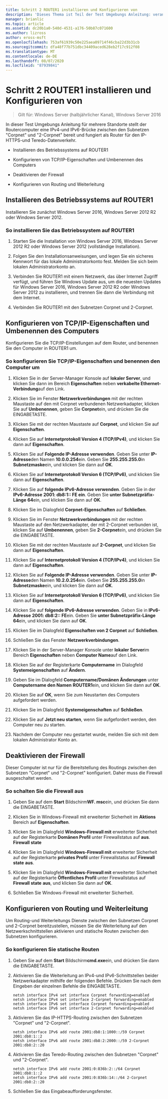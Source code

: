 ```yaml
---
title: Schritt 2 ROUTER1 installieren und Konfigurieren von
description: 'Dieses Thema ist Teil der Test Umgebungs Anleitung: veranschaulichen einer DirectAccess-Bereitstellung für mehrere Standorte für Windows Server 2016'
manager: brianlic
ms.topic: article
ms.assetid: dc20b1a0-540d-4531-a176-50b87c071600
ms.author: lizross
author: eross-msft
ms.openlocfilehash: 753af61939c50e225aea09714f46cba22d3b31cb
ms.sourcegitcommit: dfa48f77b751dbc34409aced628eb2f17c912f08
ms.translationtype: MT
ms.contentlocale: de-DE
ms.lasthandoff: 08/07/2020
ms.locfileid: "87939841"
---
```

# <a name="step-2-install-and-configure-router1"></a>Schritt 2 ROUTER1 installieren und Konfigurieren von

>Gilt für: Windows Server (halbjährlicher Kanal), Windows Server 2016

In dieser Test Umgebungs Anleitung für mehrere Standorte stellt der Routercomputer eine IPv4-und IPv6-Brücke zwischen den Subnetzen "Corpnet" und "2-Corpnet" bereit und fungiert als Router für den IP-HTTPS-und Teredo-Datenverkehr.

- Installieren des Betriebssystems auf ROUTER1

- Konfigurieren von TCP/IP-Eigenschaften und Umbenennen des Computers

- Deaktivieren der Firewall

- Konfigurieren von Routing und Weiterleitung

## <a name="install-the-operating-system-on-router1"></a>Installieren des Betriebssystems auf ROUTER1
Installieren Sie zunächst Windows Server 2016, Windows Server 2012 R2 oder Windows Server 2012.

### <a name="to-install-the-operating-system-on-router1"></a>So installieren Sie das Betriebssystem auf ROUTER1

1.  Starten Sie die Installation von Windows Server 2016, Windows Server 2012 R2 oder Windows Server 2012 (vollständige Installation).

2.  Folgen Sie den Installationsanweisungen, und legen Sie ein sicheres Kennwort für das lokale Administratorkonto fest. Melden Sie sich beim lokalen Administratorkonto an.

3.  Verbinden Sie ROUTER1 mit einem Netzwerk, das über Internet Zugriff verfügt, und führen Sie Windows Update aus, um die neuesten Updates für Windows Server 2016, Windows Server 2012 R2 oder Windows Server 2012 zu installieren, und trennen Sie dann die Verbindung mit dem Internet.

4.  Verbinden Sie ROUTER1 mit den Subnetzen Corpnet und 2-Corpnet.

## <a name="configure-tcpip-properties-and-rename-the-computer"></a>Konfigurieren von TCP/IP-Eigenschaften und Umbenennen des Computers
Konfigurieren Sie die TCP/IP-Einstellungen auf dem Router, und benennen Sie den Computer in ROUTER1 um.

### <a name="to-configure-tcpip-properties-and-rename-the-computer"></a>So konfigurieren Sie TCP/IP-Eigenschaften und benennen den Computer um

1.  Klicken Sie in der Server-Manager Konsole auf **lokaler Server**, und klicken Sie dann im Bereich **Eigenschaften** neben **verkabelte Ethernet-Verbindung**auf den Link.

2.  Klicken Sie im Fenster **Netzwerkverbindungen** mit der rechten Maustaste auf den mit Corpnet verbundenen Netzwerkadapter, klicken Sie auf **Umbenennen**, geben Sie **Corpnet**ein, und drücken Sie die EINGABETASTE.

3.  Klicken Sie mit der rechten Maustaste auf **Corpnet**, und klicken Sie auf **Eigenschaften**.

4.  Klicken Sie auf **Internetprotokoll Version 4 (TCP/IPv4)**, und klicken Sie dann auf **Eigenschaften**.

5.  Klicken Sie auf **Folgende IP-Adresse verwenden**. Geben Sie unter **IP-Adresse**den Namen **10.0.0.254**ein. Geben Sie **255.255.255.0**in **Subnetzmaske**ein, und klicken Sie dann auf **OK**.

6.  Klicken Sie auf **Internetprotokoll Version 6 (TCP/IPv6)**, und klicken Sie dann auf **Eigenschaften**.

7.  Klicken Sie auf **folgende IPv6-Adresse verwenden**. Geben Sie in der **IPv6-Adresse** **2001: db8:1:: FE ein**. Geben Sie **unter Subnetzpräfix-Länge** **64**ein, und klicken Sie dann auf **OK**.

8.  Klicken Sie im Dialogfeld **Corpnet-Eigenschaften** auf **Schließen**.

9. Klicken Sie im Fenster **Netzwerkverbindungen** mit der rechten Maustaste auf den Netzwerkadapter, der mit 2-Corpnet verbunden ist, klicken Sie auf **Umbenennen**, geben Sie **2-Corpnet**ein, und drücken Sie die EINGABETASTE.

10. Klicken Sie mit der rechten Maustaste auf **2-Corpnet**, und klicken Sie dann auf **Eigenschaften**.

11. Klicken Sie auf **Internetprotokoll Version 4 (TCP/IPv4)**, und klicken Sie dann auf **Eigenschaften**.

12. Klicken Sie auf **Folgende IP-Adresse verwenden**. Geben Sie unter **IP-Adresse**den Namen **10.2.0.254**ein. Geben Sie **255.255.255.0**in **Subnetzmaske**ein, und klicken Sie dann auf **OK**.

13. Klicken Sie auf **Internetprotokoll Version 6 (TCP/IPv6)**, und klicken Sie dann auf **Eigenschaften**.

14. Klicken Sie auf **folgende IPv6-Adresse verwenden**. Geben Sie in **IPv6-Adresse** **2001: db8:2:: FE**ein. Geben Sie **unter Subnetzpräfix-Länge** **64**ein, und klicken Sie dann auf **OK**.

15. Klicken Sie im Dialogfeld **Eigenschaften von 2 Corpnet** auf **Schließen**.

16. Schließen Sie das Fenster **Netzwerkverbindungen**.

17. Klicken Sie in der Server-Manager Konsole unter **lokaler Server**im Bereich **Eigenschaften** neben **Computer Name**auf den Link.

18. Klicken Sie auf der Registerkarte **Computername** im Dialogfeld **Systemeigenschaften** auf **Ändern**.

19. Geben Sie im Dialogfeld **Computername/Domänen Änderungen** unter **Computername den Namen** **ROUTER1**ein, und klicken Sie dann auf **OK**.

20. Klicken Sie auf **OK**, wenn Sie zum Neustarten des Computers aufgefordert werden.

21. Klicken Sie im Dialogfeld **Systemeigenschaften** auf **Schließen**.

22. Klicken Sie auf **Jetzt neu starten**, wenn Sie aufgefordert werden, den Computer neu zu starten.

23. Nachdem der Computer neu gestartet wurde, melden Sie sich mit dem lokalen Administrator Konto an.

## <a name="turn-off-the-firewall"></a>Deaktivieren der Firewall
Dieser Computer ist nur für die Bereitstellung des Routings zwischen den Subnetzen "Corpnet" und "2-Corpnet" konfiguriert. Daher muss die Firewall ausgeschaltet werden.

### <a name="to-turn-off-the-firewall"></a>So schalten Sie die Firewall aus

1.  Geben Sie auf dem **Start** Bildschirm**WF. msc**ein, und drücken Sie dann die EINGABETASTE.

2.  Klicken Sie in Windows-Firewall mit erweiterter Sicherheit im **Aktions** Bereich auf **Eigenschaften**.

3.  Klicken Sie im Dialogfeld **Windows-Firewall mit** erweiterter Sicherheit auf der Registerkarte **Domänen Profil** unter Firewallstatus auf **aus**. **Firewall state**

4.  Klicken Sie im Dialogfeld **Windows-Firewall mit** erweiterter Sicherheit auf der Registerkarte **privates Profil** unter Firewallstatus auf **Firewall state** **aus**.

5.  Klicken Sie im Dialogfeld **Windows-Firewall mit** erweiterter Sicherheit auf der Registerkarte **Öffentliches Profil** unter Firewallstatus auf **Firewall state** **aus**, und klicken Sie dann auf **OK**.

6.  Schließen Sie Windows-Firewall mit erweiterter Sicherheit.

## <a name="configure-routing-and-forwarding"></a>Konfigurieren von Routing und Weiterleitung
Um Routing-und Weiterleitungs Dienste zwischen den Subnetzen Corpnet und 2-Corpnet bereitzustellen, müssen Sie die Weiterleitung auf den Netzwerkschnittstellen aktivieren und statische Routen zwischen den Subnetzen konfigurieren.

### <a name="to-configure-static-routes"></a>So konfigurieren Sie statische Routen

1.  Geben Sie auf dem **Start** Bildschirm**cmd.exe**ein, und drücken Sie dann die EINGABETASTE.

2.  Aktivieren Sie die Weiterleitung an IPv4-und IPv6-Schnittstellen beider Netzwerkadapter mithilfe der folgenden Befehle. Drücken Sie nach dem Eingeben der einzelnen Befehle die EINGABETASTE.

    ```
    netsh interface IPv4 set interface Corpnet forwarding=enabled
    netsh interface IPv4 set interface 2-Corpnet forwarding=enabled
    netsh interface IPv6 set interface Corpnet forwarding=enabled
    netsh interface IPv6 set interface 2-Corpnet forwarding=enabled
    ```

3.  Aktivieren Sie das IP-HTTPS-Routing zwischen den Subnetzen "Corpnet" und "2-Corpnet".

    ```
    netsh interface IPv6 add route 2001:db8:1:1000::/59 Corpnet 2001:db8:1::2
    netsh interface IPv6 add route 2001:db8:2:2000::/59 2-Corpnet 2001:db8:2::20
    ```

4.  Aktivieren Sie das Teredo-Routing zwischen den Subnetzen "Corpnet" und "2-Corpnet".

    ```
    netsh interface IPv6 add route 2001:0:836b:2::/64 Corpnet 2001:db8:1::2
    netsh interface IPv6 add route 2001:0:836b:14::/64 2-Corpnet 2001:db8:2::20
    ```

5.  Schließen Sie das Eingabeaufforderungsfenster.
